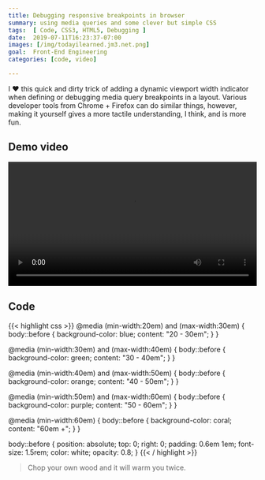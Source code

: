 ```yaml
---
title: Debugging responsive breakpoints in browser
summary: using media queries and some clever but simple CSS
tags:  [ Code, CSS3, HTML5, Debugging ]
date:  2019-07-11T16:23:37-07:00
images: [/img/todayilearned.jm3.net.png]
goal:  Front-End Engineering
categories: [code, video]

---
```


I ❤️  this quick and dirty trick of adding a dynamic viewport width
indicator when defining or debugging media query breakpoints in a
layout.  Various developer tools from Chrome + Firefox can do similar
things, however, making it yourself gives a more tactile understanding,
I think, and is more fun.

## Demo video

<video width="100%" controls autoplay>
  <source src="/mov/responsive-breakpoint-debugger.mp4" type="video/mp4">
  Your browser does not support the video tag lol
</video>

## Code

{{< highlight css >}}
@media (min-width:20em) and (max-width:30em) {
  body::before {
    background-color: blue;
    content: "20 - 30em";
  }
}

@media (min-width:30em) and (max-width:40em) {
  body::before {
    background-color: green;
    content: "30 - 40em";
  }
}


@media (min-width:40em) and (max-width:50em) {
  body::before {
    background-color: orange;
    content: "40 - 50em";
  }
}

@media (min-width:50em) and (max-width:60em) {
  body::before {
    background-color: purple;
    content: "50 - 60em";
  }
}

@media (min-width:60em) {
  body::before {
    background-color: coral;
    content: "60em +";
  }
}

body::before {
  position: absolute;
  top: 0;
  right: 0;
  padding: 0.6em 1em;
  font-size: 1.5rem;
  color: white;
  opacity: 0.8;
}
{{< / highlight >}}

> Chop your own wood and it will warm you twice.

[css-block]: https://github.com/jm3/pomo/blob/master/assets/layout.scss#L10-L54
[pomo]: /projects/pomodoro/
